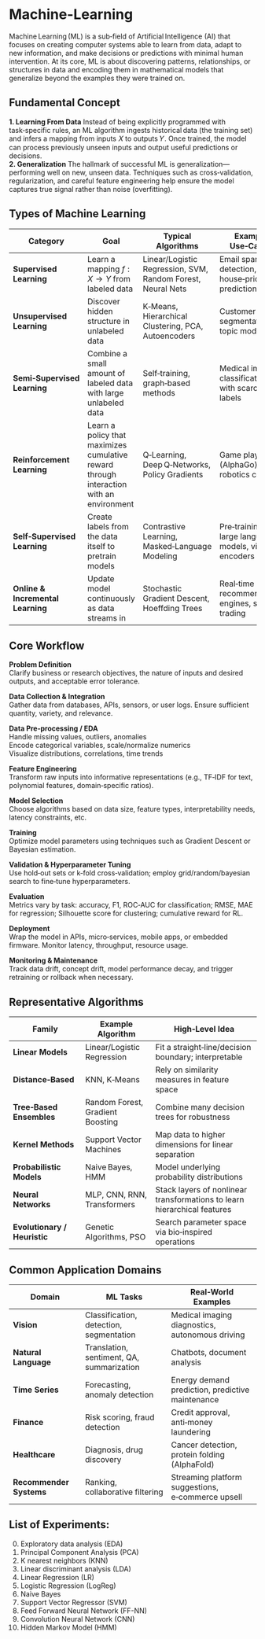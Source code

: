 # Machine-Learning
Machine Learning (ML) is a sub‑field of Artificial Intelligence (AI) that focuses on creating computer systems able to learn from data, adapt to new information, and make decisions or predictions with minimal human intervention. At its core, ML is about discovering patterns, relationships, or structures in data and encoding them in mathematical models that generalize beyond the examples they were trained on.

## Fundamental Concept
**1. Learning From Data**
  Instead of being explicitly programmed with task‑specific rules, an ML algorithm ingests historical data (the training set) and infers a mapping from inputs 𝑋 to outputs     𝑌. Once trained, the model can process previously unseen inputs and output useful predictions or decisions.<br>
**2. Generalization**
  The hallmark of successful ML is generalization—performing well on new, unseen data. Techniques such as cross‑validation, regularization, and careful feature engineering     help ensure the model captures true signal rather than noise (overfitting).

## Types of Machine Learning
| Category                          | Goal                                                                                    | Typical Algorithms                                          | Example Use‑Cases                                   |
| --------------------------------- | --------------------------------------------------------------------------------------- | ----------------------------------------------------------- | --------------------------------------------------- |
| **Supervised Learning**           | Learn a mapping $f: X \rightarrow Y$ from labeled data                                  | Linear/Logistic Regression, SVM, Random Forest, Neural Nets | Email spam detection, house‑price prediction        |
| **Unsupervised Learning**         | Discover hidden structure in unlabeled data                                             | K‑Means, Hierarchical Clustering, PCA, Autoencoders         | Customer segmentation, topic modeling               |
| **Semi‑Supervised Learning**      | Combine a small amount of labeled data with large unlabeled data                        | Self‑training, graph‑based methods                          | Medical image classification with scarce labels     |
| **Reinforcement Learning**        | Learn a policy that maximizes cumulative reward through interaction with an environment | Q‑Learning, Deep Q‑Networks, Policy Gradients               | Game playing (AlphaGo), robotics control            |
| **Self‑Supervised Learning**      | Create labels from the data itself to pretrain models                                   | Contrastive Learning, Masked‑Language Modeling              | Pre‑training large language models, vision encoders |
| **Online & Incremental Learning** | Update model continuously as data streams in                                            | Stochastic Gradient Descent, Hoeffding Trees                | Real‑time recommendation engines, stock trading     |


## Core Workflow<br>
**Problem Definition**<br>
  Clarify business or research objectives, the nature of inputs and desired outputs, and acceptable error tolerance.

**Data Collection & Integration**<br>
  Gather data from databases, APIs, sensors, or user logs. Ensure sufficient quantity, variety, and relevance.

**Data Pre‑processing / EDA**<br>
  Handle missing values, outliers, anomalies<br>
  Encode categorical variables, scale/normalize numerics<br>
  Visualize distributions, correlations, time trends

**Feature Engineering**<br>
  Transform raw inputs into informative representations (e.g., TF‑IDF for text, polynomial features, domain‑specific ratios).

**Model Selection**<br>
  Choose algorithms based on data size, feature types, interpretability needs, latency constraints, etc.

**Training**<br>
  Optimize model parameters using techniques such as Gradient Descent or Bayesian estimation.

**Validation & Hyperparameter Tuning**<br>
  Use hold‑out sets or k‑fold cross‑validation; employ grid/random/bayesian search to fine‑tune hyperparameters.

**Evaluation**<br>
  Metrics vary by task: accuracy, F1, ROC‑AUC for classification; RMSE, MAE for regression; Silhouette score for clustering; cumulative reward for RL.

**Deployment**<br>
  Wrap the model in APIs, micro‑services, mobile apps, or embedded firmware. Monitor latency, throughput, resource usage.

**Monitoring & Maintenance**<br>
  Track data drift, concept drift, model performance decay, and trigger retraining or rollback when necessary.

## Representative Algorithms
| Family                       | Example Algorithm                | High‑Level Idea                                                          |
| ---------------------------- | -------------------------------- | ------------------------------------------------------------------------ |
| **Linear Models**            | Linear/Logistic Regression       | Fit a straight‑line/decision boundary; interpretable                     |
| **Distance‑Based**           | KNN, K‑Means                     | Rely on similarity measures in feature space                             |
| **Tree‑Based Ensembles**     | Random Forest, Gradient Boosting | Combine many decision trees for robustness                               |
| **Kernel Methods**           | Support Vector Machines          | Map data to higher dimensions for linear separation                      |
| **Probabilistic Models**     | Naive Bayes, HMM                 | Model underlying probability distributions                               |
| **Neural Networks**          | MLP, CNN, RNN, Transformers      | Stack layers of nonlinear transformations to learn hierarchical features |
| **Evolutionary / Heuristic** | Genetic Algorithms, PSO          | Search parameter space via bio‑inspired operations                       |


## Common Application Domains
| Domain                  | ML Tasks                                  | Real‑World Examples                               |
| ----------------------- | ----------------------------------------- | ------------------------------------------------- |
| **Vision**              | Classification, detection, segmentation   | Medical imaging diagnostics, autonomous driving   |
| **Natural Language**    | Translation, sentiment, QA, summarization | Chatbots, document analysis                       |
| **Time Series**         | Forecasting, anomaly detection            | Energy demand prediction, predictive maintenance  |
| **Finance**             | Risk scoring, fraud detection             | Credit approval, anti‑money laundering            |
| **Healthcare**          | Diagnosis, drug discovery                 | Cancer detection, protein folding (AlphaFold)     |
| **Recommender Systems** | Ranking, collaborative filtering          | Streaming platform suggestions, e‑commerce upsell |


## List of Experiments: 
0. Exploratory data analysis (EDA)
1. Principal Component Analysis (PCA)
2. K nearest neighbors (KNN)
3. Linear discriminant analysis (LDA)
4. Linear Regression (LR)
5. Logistic Regression (LogReg)
6. Naive Bayes
7. Support Vector Regressor (SVM)
8. Feed Forward Neural Network (FF-NN)
9. Convolution Neural Network (CNN)
10. Hidden Markov Model (HMM)
